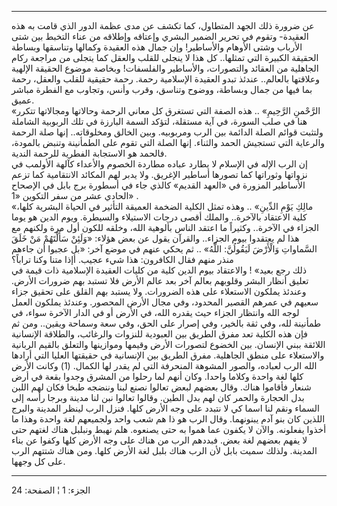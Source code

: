 ------------------------------------------------------------------------

عن ضرورة ذلك الجهد المتطاول، كما تكشف عن مدى عظمة الدور الذي قامت به هذه
العقيدة- وتقوم في تحرير الضمير البشري وإعتاقه وإطلاقه من عناء التخبط بين
شتى الأرباب وشتى الأوهام والأساطير! وإن جمال هذه العقيدة وكمالها
وتناسقها وبساطة الحقيقة الكبيرة التي تمثلها.. كل هذا لا ينجلى للقلب
والعقل كما يتجلى من مراجعة ركام الجاهلية من العقائد والتصورات، والأساطير
والفلسفات! وبخاصة موضوع الحقيقة الإلهية وعلاقتها بالعالم.. عندئذ تبدو
العقيدة الإسلامية رحمة. رحمة حقيقية للقلب والعقل، رحمة بما فيها من جمال
وبساطة، ووضوح وتناسق، وقرب وأنس، وتجاوب مع الفطرة مباشر عميق.  
«الرَّحْمنِ الرَّحِيمِ» .. هذه الصفة التي تستغرق كل معاني الرحمة وحالاتها
ومجالاتها تتكرر هنا في صلب السورة، في آية مستقلة، لتؤكد السمة البارزة في
تلك الربوبية الشاملة ولتثبت قوائم الصلة الدائمة بين الرب ومربوبيه. وبين
الخالق ومخلوقاته.. إنها صلة الرحمة والرعاية التي تستجيش الحمد والثناء.
إنها الصلة التي تقوم على الطمأنينة وتنبض بالمودة، فالحمد هو الاستجابة
الفطرية للرحمة الندية.  
إن الرب الإله في الإسلام لا يطارد عباده مطاردة الخصوم والأعداء كآلهة
الأولمب في نزواتها وثوراتها كما تصورها أساطير الإغريق. ولا يدبر لهم
المكائد الانتقامية كما تزعم الأساطير المزورة في «العهد القديم» كالذي جاء
في أسطورة برج بابل في الإصحاح الحادي عشر من سفر التكوين «1» .  
«مالِكِ يَوْمِ الدِّينِ» .. وهذه تمثل الكلية الضخمة العميقة التأثير في الحياة
البشرية كلها، كلية الاعتقاد بالآخرة.. والملك أقصى درجات الاستيلاء
والسيطرة. ويوم الدين هو يوما الجزاء في الآخرة.. وكثيراً ما اعتقد الناس
بألوهية الله، وخلقه للكون أول مرة ولكنهم مع هذا لم يعتقدوا بيوم الجزاء..
والقرآن يقول عن بعض هؤلاء: «وَلَئِنْ سَأَلْتَهُمْ مَنْ خَلَقَ السَّماواتِ وَالْأَرْضَ لَيَقُولُنَّ:
اللَّهُ» .. ثم يحكي عنهم في موضع آخر: «بل عجبوا أن جاءهم منذر منهم فقال
الكافرون: هذا شيء عجيب. أإذا متنا وكنا تراباً؟  
ذلك رجع بعيد» ! والاعتقاد بيوم الدين كلية من كليات العقيدة الإسلامية ذات
قيمة في تعليق أنظار البشر وقلوبهم بعالم آخر بعد عالم الأرض فلا تستبد بهم
ضرورات الأرض. وعندئذ يملكون الاستعلاء على هذه الضرورات. ولا يستبد بهم
القلق على تحقيق جزاء سعيهم في عمرهم القصير المحدود، وفي مجال الأرض
المحصور. وعندئذ يملكون العمل لوجه الله وانتظار الجزاء حيث يقدره الله، في
الأرض أو في الدار الآخرة سواء، في طمأنينة لله، وفي ثقة بالخير، وفي إصرار
على الحق، وفي سعة وسماحة ويقين.. ومن ثم فإن هذه الكلية تعد مفرق الطريق
بين العبودية للنزوات والرغائب، والطلاقة الإنسانية اللائقة ببني الإنسان.
بين الخضوع لتصورات الأرض وقيمها وموازينها والتعلق بالقيم الربانية
والاستعلاء على منطق الجاهلية. مفرق الطريق بين الإنسانية في حقيقتها
العليا التي أرادها الله الرب لعباده، والصور المشوهة المنحرفة التي لم
يقدر لها الكمال. (1) وكانت الأرض كلها لغة واحدة وكلاما واحدا. وكان أنهم
لما رحلوا من المشرق وجدوا بقعة في أرض شنعار فأقاموا هناك. وقال بعضهم
لبعض تعالوا نصنع لبنا وننضجه طبخا فكان لهم اللبن بدل الحجارة والحمر كان
لهم بدل الطين. وقالوا تعالوا نبن لنا مدينة وبرجا رأسه إلى السماء ونقم
لنا اسما كي لا نتبدد على وجه الأرض كلها. فنزل الرب لينظر المدينة والبرج
اللذين كان بنو آدم يبنونهما. وقال الرب هو ذا هم شعب واحد ولجميعهم لغة
واحدة وهذا ما أخذوا يفعلونه. والآن لا يكفون عما هموا به حتى يصنعوه. هلم
نهبط ونبلبل هناك لغتهم حتى لا يفهم بعضهم لغة بعض. فبددهم الرب من هناك
على وجه الأرض كلها وكفوا عن بناء المدينة. ولذلك سميت بابل لأن الرب هناك
بلبل لغة الأرض كلها. ومن هناك شتتهم الرب على كل وجهها.

------------------------------------------------------------------------

الجزء: 1 ¦ الصفحة: 24
